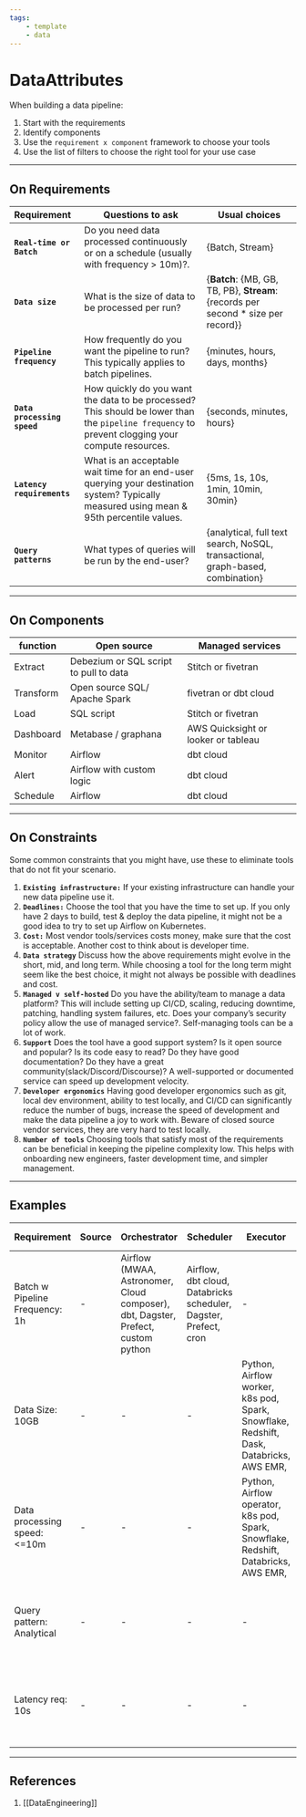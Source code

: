 ```yaml
---
tags:
    - template
    - data
---
```


# DataAttributes

When building a data pipeline:

1. Start with the requirements
2. Identify components
3. Use the `requirement x component` framework to choose your tools
4. Use the list of filters to choose the right tool for your use case

___

## On Requirements

| Requirement                 | Questions to ask                                                                                                                                 | Usual choices                                                                      |
| :-------------------------- | ------------------------------------------------------------------------------------------------------------------------------------------------ | ---------------------------------------------------------------------------------- |
| **`Real-time or Batch`**    | Do you need data processed continuously or on a schedule (usually with frequency > 10m)?.                                                        | {Batch, Stream}                                                                    |
| **`Data size`**             | What is the size of data to be processed per run?                                                                                                | {**Batch**: {MB, GB, TB, PB}, **Stream**: {records per second \* size per record}} |
| **`Pipeline frequency`**    | How frequently do you want the pipeline to run? This typically applies to batch pipelines.                                                       | {minutes, hours, days, months}                                                     |
| **`Data processing speed`** | How quickly do you want the data to be processed? This should be lower than the `pipeline frequency` to prevent clogging your compute resources. | {seconds, minutes, hours}                                                          |
| **`Latency requirements`**  | What is an acceptable wait time for an end-user querying your destination system? Typically measured using mean & 95th percentile values.        | {5ms, 1s, 10s, 1min, 10min, 30min}                                                 |
| **`Query patterns`**        | What types of queries will be run by the end-user?                                                                                               | {analytical, full text search, NoSQL, transactional, graph-based, combination}     |

___

## On Components

| function  | Open source                            | Managed services                    |
| --------- | -------------------------------------- | ----------------------------------- |
| Extract   | Debezium or SQL script to pull to data | Stitch or fivetran                  |
| Transform | Open source SQL/ Apache Spark          | fivetran or dbt cloud               |
| Load      | SQL script                             | Stitch or fivetran                  |
| Dashboard | Metabase / graphana                    | AWS Quicksight or looker or tableau |
| Monitor   | Airflow                                | dbt cloud                           |
| Alert     | Airflow with custom logic              | dbt cloud                           |
| Schedule  | Airflow                                | dbt cloud                           |

___

## On Constraints

Some common constraints that you might have, use these to eliminate tools that do not fit your scenario.

1. **`Existing infrastructure:`** If your existing infrastructure can handle your new data pipeline use it.
2. **`Deadlines:`** Choose the tool that you have the time to set up. If you only have 2 days to build, test & deploy the data pipeline, it might not be a good idea to try to set up Airflow on Kubernetes.
3. **`Cost:`** Most vendor tools/services costs money, make sure that the cost is acceptable. Another cost to think about is developer time.
4. **`Data strategy`** Discuss how the above requirements might evolve in the short, mid, and long term. While choosing a tool for the long term might seem like the best choice, it might not always be possible with deadlines and cost.
5. **`Managed v self-hosted`** Do you have the ability/team to manage a data platform? This will include setting up CI/CD, scaling, reducing downtime, patching, handling system failures, etc. Does your company’s security policy allow the use of managed service?. Self-managing tools can be a lot of work.
6. **`Support`** Does the tool have a good support system? Is it open source and popular? Is its code easy to read? Do they have good documentation? Do they have a great community(slack/Discord/Discourse)? A well-supported or documented service can speed up development velocity.
7. **`Developer ergonomics`** Having good developer ergonomics such as git, local dev environment, ability to test locally, and CI/CD can significantly reduce the number of bugs, increase the speed of development and make the data pipeline a joy to work with. Beware of closed source vendor services, they are very hard to test locally.
8. **`Number of tools`** Choosing tools that satisfy most of the requirements can be beneficial in keeping the pipeline complexity low. This helps with onboarding new engineers, faster development time, and simpler management.

___

## Examples

| Requirement                    | Source | Orchestrator                                                                     | Scheduler                                                        | Executor                                                                                | Destination                                                            | Monitor & Alert                                   |
| ------------------------------ | ------ | -------------------------------------------------------------------------------- | ---------------------------------------------------------------- | --------------------------------------------------------------------------------------- | ---------------------------------------------------------------------- | ------------------------------------------------- |
| Batch w Pipeline Frequency: 1h | -      | Airflow (MWAA, Astronomer, Cloud composer), dbt, Dagster, Prefect, custom python | Airflow, dbt cloud, Databricks scheduler, Dagster, Prefect, cron | -                                                                                       | -                                                                      | custom alerts, Datadog, newrelic, AWS cloudwatch, |
| Data Size: 10GB                | -      | -                                                                                | -                                                                | Python, Airflow worker, k8s pod, Spark, Snowflake, Redshift, Dask, Databricks, AWS EMR, | -                                                                      | papertrail, datadog, newrelic                     |
| Data processing speed: <=10m   | -      | -                                                                                | -                                                                | Python, Airflow operator, k8s pod, Spark, Snowflake, Redshift, Databricks, AWS EMR,     | -                                                                      | papertrail, datadog, newrelic                     |
| Query pattern: Analytical      | -      | -                                                                                | -                                                                | -                                                                                       | Data warehouse, Redshift, Snowflake, Bigquery, Clickhouse, Delta lake, | Alerts on query failures                          |
| Latency req: 10s               | -      | -                                                                                | -                                                                | -                                                                                       | Data warehouse, Redshift, Snowflake, Bigquery, Clickhouse, Delta lake, | Alerts on query timeouts                          |

___

## References

1. \[\[DataEngineering]]
